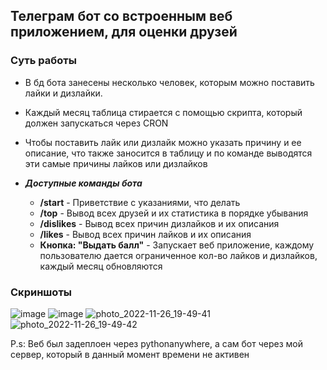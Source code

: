 ## Телеграм бот со встроенным веб приложением, для оценки друзей
### Суть работы
- В бд бота занесены несколько человек, которым можно поставить лайки и дизлайки. 
- Каждый месяц таблица стирается с помощью скрипта, который должен запускаться через CRON
- Чтобы поставить лайк или дизлайк можно указать причину и ее описание, что также заносится в таблицу и по команде выводятся эти самые причины лайков или дизлайков 

- _**Доступные команды бота**_
  - **/start** - Приветствие с указаниями, что делать
  - **/top** - Вывод всех друзей и их статистика в порядке убывания
  - **/dislikes** - Вывод всех причин дизлайков и их описания
  - **/likes** - Вывод всех причин лайков и их описания
  - **Кнопка: "Выдать балл"** - Запускает веб приложение, каждому пользователю дается ограниченное кол-во лайков и дизлайков, каждый месяц обновляются
 
### Скриншоты
![image](https://github.com/user-attachments/assets/dd1d83e8-8c75-4821-9148-4990f0efd397)
![image](https://github.com/user-attachments/assets/02e6aada-ce0b-4825-9e25-849721f289c1)
![photo_2022-11-26_19-49-41](https://github.com/user-attachments/assets/3fbe95cc-cbac-4530-941c-a5cb370a8d53)
![photo_2022-11-26_19-49-42](https://github.com/user-attachments/assets/fbf17258-7795-4e24-8ee9-329cc1a729c2)


P.s: Веб был задеплоен через pythonanywhere, а сам бот через мой сервер, который в данный момент времени не активен
